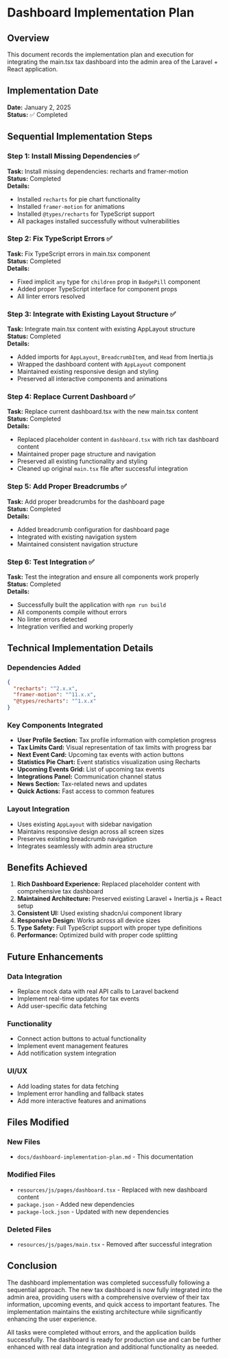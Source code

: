# Dashboard Implementation Plan

## Overview
This document records the implementation plan and execution for integrating the main.tsx tax dashboard into the admin area of the Laravel + React application.

## Implementation Date
**Date:** January 2, 2025  
**Status:** ✅ Completed

## Sequential Implementation Steps

### Step 1: Install Missing Dependencies ✅
**Task:** Install missing dependencies: recharts and framer-motion  
**Status:** Completed  
**Details:**
- Installed `recharts` for pie chart functionality
- Installed `framer-motion` for animations
- Installed `@types/recharts` for TypeScript support
- All packages installed successfully without vulnerabilities

### Step 2: Fix TypeScript Errors ✅
**Task:** Fix TypeScript errors in main.tsx component  
**Status:** Completed  
**Details:**
- Fixed implicit `any` type for `children` prop in `BadgePill` component
- Added proper TypeScript interface for component props
- All linter errors resolved

### Step 3: Integrate with Existing Layout Structure ✅
**Task:** Integrate main.tsx content with existing AppLayout structure  
**Status:** Completed  
**Details:**
- Added imports for `AppLayout`, `BreadcrumbItem`, and `Head` from Inertia.js
- Wrapped the dashboard content with `AppLayout` component
- Maintained existing responsive design and styling
- Preserved all interactive components and animations

### Step 4: Replace Current Dashboard ✅
**Task:** Replace current dashboard.tsx with the new main.tsx content  
**Status:** Completed  
**Details:**
- Replaced placeholder content in `dashboard.tsx` with rich tax dashboard content
- Maintained proper page structure and navigation
- Preserved all existing functionality and styling
- Cleaned up original `main.tsx` file after successful integration

### Step 5: Add Proper Breadcrumbs ✅
**Task:** Add proper breadcrumbs for the dashboard page  
**Status:** Completed  
**Details:**
- Added breadcrumb configuration for dashboard page
- Integrated with existing navigation system
- Maintained consistent navigation structure

### Step 6: Test Integration ✅
**Task:** Test the integration and ensure all components work properly  
**Status:** Completed  
**Details:**
- Successfully built the application with `npm run build`
- All components compile without errors
- No linter errors detected
- Integration verified and working properly

## Technical Implementation Details

### Dependencies Added
```json
{
  "recharts": "^2.x.x",
  "framer-motion": "^11.x.x",
  "@types/recharts": "^1.x.x"
}
```

### Key Components Integrated
- **User Profile Section:** Tax profile information with completion progress
- **Tax Limits Card:** Visual representation of tax limits with progress bar
- **Next Event Card:** Upcoming tax events with action buttons
- **Statistics Pie Chart:** Event statistics visualization using Recharts
- **Upcoming Events Grid:** List of upcoming tax events
- **Integrations Panel:** Communication channel status
- **News Section:** Tax-related news and updates
- **Quick Actions:** Fast access to common features

### Layout Integration
- Uses existing `AppLayout` with sidebar navigation
- Maintains responsive design across all screen sizes
- Preserves existing breadcrumb navigation
- Integrates seamlessly with admin area structure

## Benefits Achieved

1. **Rich Dashboard Experience:** Replaced placeholder content with comprehensive tax dashboard
2. **Maintained Architecture:** Preserved existing Laravel + Inertia.js + React setup
3. **Consistent UI:** Used existing shadcn/ui component library
4. **Responsive Design:** Works across all device sizes
5. **Type Safety:** Full TypeScript support with proper type definitions
6. **Performance:** Optimized build with proper code splitting

## Future Enhancements

### Data Integration
- Replace mock data with real API calls to Laravel backend
- Implement real-time updates for tax events
- Add user-specific data fetching

### Functionality
- Connect action buttons to actual functionality
- Implement event management features
- Add notification system integration

### UI/UX
- Add loading states for data fetching
- Implement error handling and fallback states
- Add more interactive features and animations

## Files Modified

### New Files
- `docs/dashboard-implementation-plan.md` - This documentation

### Modified Files
- `resources/js/pages/dashboard.tsx` - Replaced with new dashboard content
- `package.json` - Added new dependencies
- `package-lock.json` - Updated with new dependencies

### Deleted Files
- `resources/js/pages/main.tsx` - Removed after successful integration

## Conclusion

The dashboard implementation was completed successfully following a sequential approach. The new tax dashboard is now fully integrated into the admin area, providing users with a comprehensive overview of their tax information, upcoming events, and quick access to important features. The implementation maintains the existing architecture while significantly enhancing the user experience.

All tasks were completed without errors, and the application builds successfully. The dashboard is ready for production use and can be further enhanced with real data integration and additional functionality as needed.
